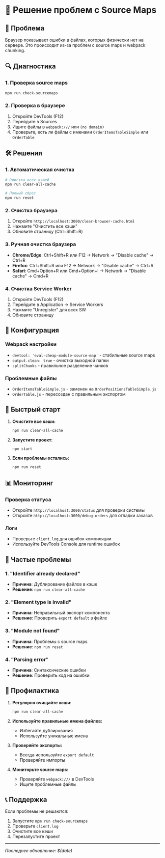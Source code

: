 # 🔧 Решение проблем с Source Maps

## 🚨 Проблема
Браузер показывает ошибки в файлах, которых физически нет на сервере. Это происходит из-за проблем с source maps и webpack chunking.

## 🔍 Диагностика

### 1. Проверка source maps
```bash
npm run check-sourcemaps
```

### 2. Проверка в браузере
1. Откройте DevTools (F12)
2. Перейдите в Sources
3. Ищите файлы в `webpack:///` или `(no domain)`
4. Проверьте, есть ли файлы с именами `OrderItemsTableSimple` или `OrderTable`

## 🛠️ Решения

### 1. Автоматическая очистка
```bash
# Очистка всех кэшей
npm run clear-all-cache

# Полный сброс
npm run reset
```

### 2. Очистка браузера
1. Откройте `http://localhost:3000/clear-browser-cache.html`
2. Нажмите "Очистить все кэши"
3. Обновите страницу (Ctrl+Shift+R)

### 3. Ручная очистка браузера
- **Chrome/Edge**: Ctrl+Shift+R или F12 → Network → "Disable cache" → Ctrl+R
- **Firefox**: Ctrl+Shift+R или F12 → Network → "Disable cache" → Ctrl+R
- **Safari**: Cmd+Option+R или Cmd+Option+I → Network → "Disable cache" → Cmd+R

### 4. Очистка Service Worker
1. Откройте DevTools (F12)
2. Перейдите в Application → Service Workers
3. Нажмите "Unregister" для всех SW
4. Обновите страницу

## 🔧 Конфигурация

### Webpack настройки
- `devtool: 'eval-cheap-module-source-map'` - стабильные source maps
- `output.clean: true` - очистка выходной папки
- `splitChunks` - правильное разделение чанков

### Проблемные файлы
- `OrderItemsTableSimple.js` - заменен на `OrderPositionsTableSimple.js`
- `OrderTable.js` - пересоздан с правильным экспортом

## 🚀 Быстрый старт

1. **Очистите все кэши:**
   ```bash
   npm run clear-all-cache
   ```

2. **Запустите проект:**
   ```bash
   npm start
   ```

3. **Если проблемы остались:**
   ```bash
   npm run reset
   ```

## 📊 Мониторинг

### Проверка статуса
- Откройте `http://localhost:3000/status` для проверки системы
- Откройте `http://localhost:3000/debug-orders` для отладки заказов

### Логи
- Проверьте `client.log` для ошибок компиляции
- Используйте DevTools Console для runtime ошибок

## 🎯 Частые проблемы

### 1. "Identifier already declared"
- **Причина**: Дублирование файлов в кэше
- **Решение**: `npm run clear-all-cache`

### 2. "Element type is invalid"
- **Причина**: Неправильный экспорт компонента
- **Решение**: Проверить `export default` в файле

### 3. "Module not found"
- **Причина**: Проблемы с source maps
- **Решение**: `npm run reset`

### 4. "Parsing error"
- **Причина**: Синтаксические ошибки
- **Решение**: Проверить код на ошибки

## 🔄 Профилактика

1. **Регулярно очищайте кэши:**
   ```bash
   npm run clear-all-cache
   ```

2. **Используйте правильные имена файлов:**
   - Избегайте дублирования
   - Используйте уникальные имена

3. **Проверяйте экспорты:**
   - Всегда используйте `export default`
   - Проверяйте импорты

4. **Мониторьте source maps:**
   - Проверяйте `webpack:///` в DevTools
   - Ищите проблемные файлы

## 📞 Поддержка

Если проблемы не решаются:
1. Запустите `npm run check-sourcemaps`
2. Проверьте `client.log`
3. Очистите все кэши
4. Перезапустите проект

---
*Последнее обновление: $(date)*




